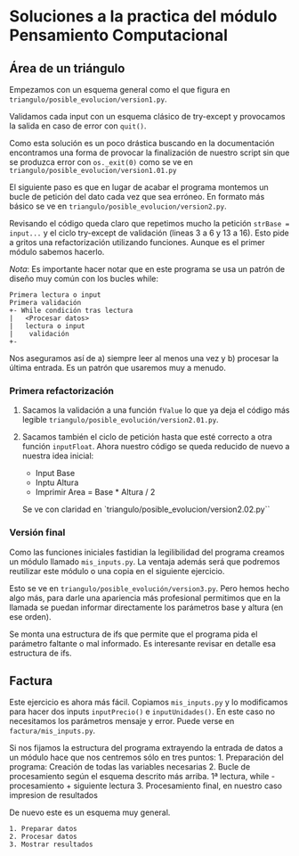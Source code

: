 # Soluciones a la practica del módulo Pensamiento Computacional
## Área de un triángulo
Empezamos con un esquema general como el que figura en `triangulo/posible_evolucion/version1.py`. 

Validamos cada input con un esquema clásico de try-except y provocamos la salida en caso de error con `quit()`.

Como esta solución es un poco drástica buscando en la documentación encontramos una forma de provocar la finalización de nuestro script sin que se produzca error con `os._exit(0)` como se ve en `triangulo/posible_evolucion/version1.01.py`

El siguiente paso es que en lugar de acabar el programa montemos un bucle de petición del dato cada vez que sea erróneo. En formato más básico se ve en `triangulo/posible_evolucion/version2.py`.

Revisando el código queda claro que repetimos mucho la petición `strBase = input...` y el ciclo try-except de validación (lineas 3 a 6 y 13 a 16). Esto pide a gritos una refactorización utilizando funciones. Aunque es el primer módulo sabemos hacerlo.

*Nota*: Es importante hacer notar que en este programa se usa un patrón de diseño muy común con los bucles while:
```
Primera lectura o input
Primera validación
+- While condición tras lectura
|   <Procesar datos>
|   lectura o input
|    validación
+-
```
Nos aseguramos así de a) siempre leer al menos una vez y b) procesar la última entrada. Es un patrón que usaremos muy a menudo.

### Primera refactorización

1. Sacamos la validación a una función `fValue` lo que ya deja el código más legible `triangulo/posible_evolución/version2.01.py`.
2. Sacamos también el ciclo de petición hasta que esté correcto a otra función `inputFloat`. Ahora nuestro código se queda reducido de nuevo a nuestra idea inicial:
    - Input Base
    - Inptu Altura
    - Imprimir Area = Base * Altura / 2
    
    Se ve con claridad en `triangulo/posible_evolucion/version2.02.py``

### Versión final
Como las funciones iniciales fastidian la legilibilidad del programa creamos un módulo llamado `mis_inputs.py`. La ventaja además será que podremos reutilizar este módulo o una copia en el siguiente ejercicio.

Esto se ve en `triangulo/posible_evolución/version3.py`. Pero hemos hecho algo más, para darle una apariencia más profesional permitimos que en la llamada se puedan informar directamente los parámetros base y altura (en ese orden).

Se monta una estructura de ifs que permite que el programa pida el parámetro faltante o mal informado. Es interesante revisar en detalle esa estructura de ifs.

## Factura
Este ejercicio es ahora más fácil. Copiamos `mis_inputs.py` y lo modificamos para hacer dos inputs `inputPrecio()` e `inputUnidades()`. En este caso no necesitamos los parámetros mensaje y error. Puede verse en `factura/mis_inputs.py`.

Si nos fijamos la estructura del programa extrayendo la entrada de datos a un módulo hace que nos centremos sólo en tres puntos:
    1. Preparación del programa: Creación de todas las variables necesarias
    2. Bucle de procesamiento según el esquema descrito más arriba. 1ª lectura, while - procesamiento + siguiente lectura
    3. Procesamiento final, en nuestro caso impresion de resultados

De nuevo este es un esquema muy general.

    1. Preparar datos
    2. Procesar datos
    3. Mostrar resultados
    